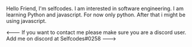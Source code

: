 Hello Friend,
I'm selfcodes. I am interested in software engineering. I am learning Python and javascript. For now only python. After that i might be using javascript.

<--- If you want to contact me please make sure you are a discord user. Add me on discord at Selfcodes#0258 --->
